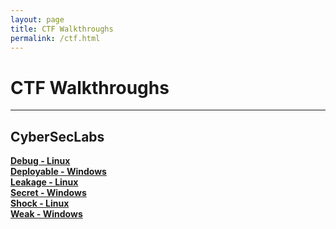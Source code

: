 ```yaml
---
layout: page
title: CTF Walkthroughs
permalink: /ctf.html
---
```


# CTF Walkthroughs
----
## CyberSecLabs
**[Debug - Linux](https://cyb3rr3ap3r.github.io/posts/ctf/cyberseclabs/debug.html)**  
**[Deployable - Windows](https://cyb3rr3ap3r.github.io/posts/ctf/cyberseclabs/deployable.html)**  
**[Leakage - Linux](https://cyb3rr3ap3r.github.io/posts/ctf/cyberseclabs/leakage.html)**  
**[Secret - Windows](https://cyb3rr3ap3r.github.io/posts/ctf/cyberseclabs/secret.html)**  
**[Shock - Linux](https://cyb3rr3ap3r.github.io/posts/ctf/cyberseclabs/shock.html)**  
**[Weak - Windows](https://cyb3rr3ap3r.github.io/posts/ctf/cyberseclabs/weak.html)**  

